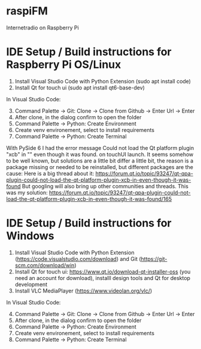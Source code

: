 # raspiFM
Internetradio on Raspberry Pi

# IDE Setup / Build instructions for Raspberry Pi OS/Linux
1. Install Visual Studio Code with Python Extension (sudo apt install code)
2. Install Qt for touch ui (sudo apt install qt6-base-dev)

In Visual Studio Code:

3. Command Palette -> Git: Clone -> Clone from Github -> Enter Url -> Enter
4. After clone, in the dialog confirm to open the folder
5. Command Palette -> Python: Create Environment
6. Create venv environement, select to install requirements
7. Command Palette -> Python: Create Terminal

With PySide 6 I had the error message
  Could not load the Qt platform plugin "xcb" in "" even though it was found.
on touchUI launch. It seems somehow to be well known, but solutions are a little
bit differ a little bit, the reason is a package missing or needed to be reinstalled,
but different packages are the cause:
Here is a big thread about it: https://forum.qt.io/topic/93247/qt-qpa-plugin-could-not-load-the-qt-platform-plugin-xcb-in-even-though-it-was-found
But googling will also bring up other communities and threads. This was my solution:
https://forum.qt.io/topic/93247/qt-qpa-plugin-could-not-load-the-qt-platform-plugin-xcb-in-even-though-it-was-found/165


# IDE Setup / Build instructions for Windows
1. Install Visual Studio Code with Python Extension (https://code.visualstudio.com/download) and Git (https://git-scm.com/download/win)
2. Install Qt for touch ui: https://www.qt.io/download-qt-installer-oss (you need an account for download), installl design tools and Qt for desktop development
3. Install VLC MediaPlayer (https://www.videolan.org/vlc/)

In Visual Studio Code:

4. Command Palette -> Git: Clone -> Clone from Github -> Enter Url -> Enter
5. After clone, in the dialog confirm to open the folder
6. Command Palette -> Python: Create Environment
7. Create venv environement, select to install requirements
8. Command Palette -> Python: Create Terminal